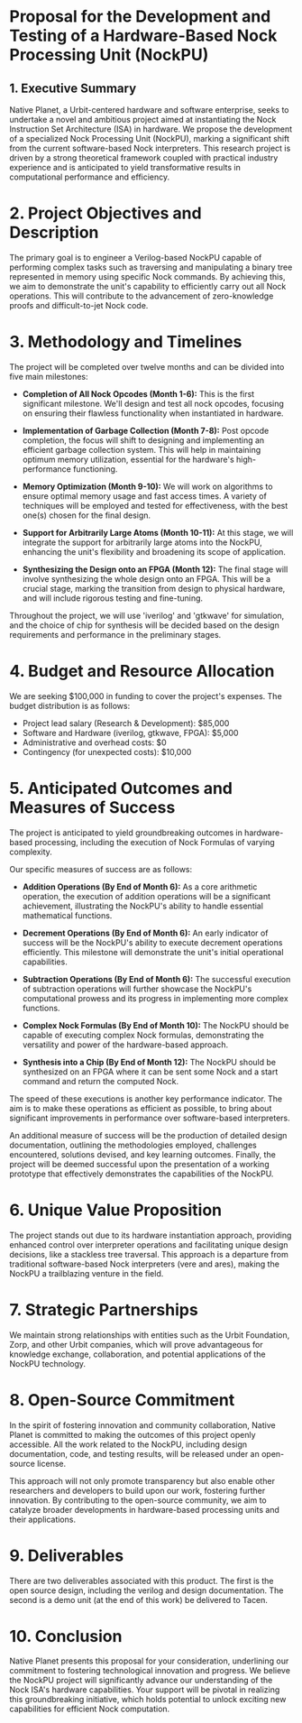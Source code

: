 # Proposal for the Development and Testing of a Hardware-Based Nock Processing Unit (NockPU)

## 1. Executive Summary

Native Planet, a Urbit-centered hardware and software enterprise, seeks to undertake a novel and ambitious project aimed at instantiating the Nock Instruction Set Architecture (ISA) in hardware. We propose the development of a specialized Nock Processing Unit (NockPU), marking a significant shift from the current software-based Nock interpreters. This research project is driven by a strong theoretical framework coupled with practical industry experience and is anticipated to yield transformative results in computational performance and efficiency.

# 2. Project Objectives and Description

The primary goal is to engineer a Verilog-based NockPU capable of performing complex tasks such as traversing and manipulating a binary tree represented in memory using specific Nock commands. By achieving this, we aim to demonstrate the unit's capability to efficiently carry out all Nock operations. This will contribute to the advancement of zero-knowledge proofs and difficult-to-jet Nock code.

# 3. Methodology and Timelines

The project will be completed over twelve months and can be divided into five main milestones:

- **Completion of All Nock Opcodes (Month 1-6):** This is the first significant milestone. We'll design and test all nock opcodes, focusing on ensuring their flawless functionality when instantiated in hardware.

- **Implementation of Garbage Collection (Month 7-8):** Post opcode completion, the focus will shift to designing and implementing an efficient garbage collection system. This will help in maintaining optimum memory utilization, essential for the hardware's high-performance functioning.

- **Memory Optimization (Month 9-10):** We will work on algorithms to ensure optimal memory usage and fast access times. A variety of techniques will be employed and tested for effectiveness, with the best one(s) chosen for the final design.

- **Support for Arbitrarily Large Atoms (Month 10-11):** At this stage, we will integrate the support for arbitrarily large atoms into the NockPU, enhancing the unit's flexibility and broadening its scope of application.

- **Synthesizing the Design onto an FPGA (Month 12):** The final stage will involve synthesizing the whole design onto an FPGA. This will be a crucial stage, marking the transition from design to physical hardware, and will include rigorous testing and fine-tuning.

Throughout the project, we will use 'iverilog' and 'gtkwave' for simulation, and the choice of chip for synthesis will be decided based on the design requirements and performance in the preliminary stages.

# 4. Budget and Resource Allocation

We are seeking $100,000 in funding to cover the project's expenses. The budget distribution is as follows:

- Project lead salary (Research & Development): $85,000
- Software and Hardware (iverilog, gtkwave, FPGA): $5,000
- Administrative and overhead costs: $0
- Contingency (for unexpected costs): $10,000

# 5. Anticipated Outcomes and Measures of Success

The project is anticipated to yield groundbreaking outcomes in hardware-based processing, including the execution of Nock Formulas of varying complexity. 

Our specific measures of success are as follows:

- **Addition Operations (By End of Month 6):** As a core arithmetic operation, the execution of addition operations will be a significant achievement, illustrating the NockPU's ability to handle essential mathematical functions.

- **Decrement Operations (By End of Month 6):** An early indicator of success will be the NockPU's ability to execute decrement operations efficiently. This milestone will demonstrate the unit's initial operational capabilities.

- **Subtraction Operations (By End of Month 6):** The successful execution of subtraction operations will further showcase the NockPU's computational prowess and its progress in implementing more complex functions.

- **Complex Nock Formulas (By End of Month 10):** The NockPU should be capable of executing complex Nock formulas, demonstrating the versatility and power of the hardware-based approach.

- **Synthesis into a Chip (By End of Month 12):** The NockPU should be synthesized on an FPGA where it can be sent some Nock and a start command and return the computed Nock.

The speed of these executions is another key performance indicator. The aim is to make these operations as efficient as possible, to bring about significant improvements in performance over software-based interpreters.

An additional measure of success will be the production of detailed design documentation, outlining the methodologies employed, challenges encountered, solutions devised, and key learning outcomes. Finally, the project will be deemed successful upon the presentation of a working prototype that effectively demonstrates the capabilities of the NockPU.

# 6. Unique Value Proposition

The project stands out due to its hardware instantiation approach, providing enhanced control over interpreter operations and facilitating unique design decisions, like a stackless tree traversal. This approach is a departure from traditional software-based Nock interpreters (vere and ares), making the NockPU a trailblazing venture in the field.

# 7. Strategic Partnerships

We maintain strong relationships with entities such as the Urbit Foundation, Zorp, and other Urbit companies, which will prove advantageous for knowledge exchange, collaboration, and potential applications of the NockPU technology.

# 8. Open-Source Commitment

In the spirit of fostering innovation and community collaboration, Native Planet is committed to making the outcomes of this project openly accessible. All the work related to the NockPU, including design documentation, code, and testing results, will be released under an open-source license.

This approach will not only promote transparency but also enable other researchers and developers to build upon our work, fostering further innovation. By contributing to the open-source community, we aim to catalyze broader developments in hardware-based processing units and their applications.

# 9. Deliverables

There are two deliverables associated with this product. The first is the open source design, including the verilog and design documentation. The second is a demo unit (at the end of this work) be delivered to Tacen.

# 10. Conclusion

Native Planet presents this proposal for your consideration, underlining our commitment to fostering technological innovation and progress. We believe the NockPU project will significantly advance our understanding of the Nock ISA's hardware capabilities. Your support will be pivotal in realizing this groundbreaking initiative, which holds potential to unlock exciting new capabilities for efficient Nock computation.
